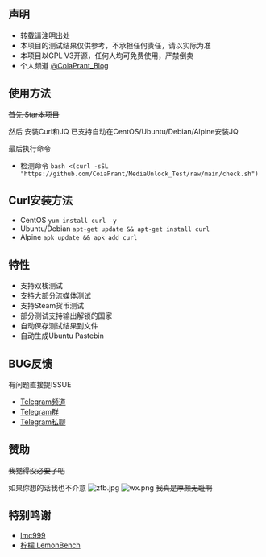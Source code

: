 ## 声明
- 转载请注明出处
- 本项目的测试结果仅供参考，不承担任何责任，请以实际为准
- 本项目以GPL V3开源，任何人均可免费使用，严禁倒卖
- 个人频道 [@CoiaPrant_Blog](https://t.me/CoiaPrant_Blog)
## 使用方法
~~首先 Star本项目~~

然后 安装Curl和JQ
已支持自动在CentOS/Ubuntu/Debian/Alpine安装JQ

最后执行命令
- 检测命令 `bash <(curl -sSL "https://github.com/CoiaPrant/MediaUnlock_Test/raw/main/check.sh")`
## Curl安装方法
- CentOS `yum install curl -y`
- Ubuntu/Debian `apt-get update && apt-get install curl`
- Alpine `apk update && apk add curl`
## 特性
- 支持双栈测试
- 支持大部分流媒体测试
- 支持Steam货币测试
- 部分测试支持输出解锁的国家
- 自动保存测试结果到文件
- 自动生成Ubuntu Pastebin

## BUG反馈
有问题直接提ISSUE
 - [Telegram频道](https://t.me/CoiaPrant_Blog)
 - [Telegram群](https://t.me/vpstalking)
 - [Telegram私聊](https://t.me/CoiaPrant)

## 赞助
~~我觉得没必要了吧~~

如果你想的话我也不介意
![zfb.jpg](https://www.zeroteam.top/images/zfb.jpg)
![wx.png](https://www.zeroteam.top/images/wx.png)
~~我真是厚颜无耻啊~~
## 特别鸣谢
- [lmc999](https://github.com/lmc999)
- [柠檬 LemonBench](https://t.me/ilemonrain)
